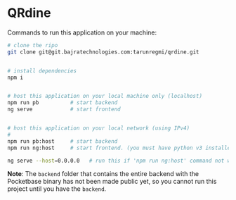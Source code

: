 # QRdine

Commands to run this application on your machine:
```bash
# clone the ripo
git clone git@git.bajratechnologies.com:tarunregmi/qrdine.git


# install dependencies
npm i


# host this application on your local machine only (localhost)
npm run pb          # start backend
ng serve            # start frontend


# host this application on your local network (using IPv4)
# 
npm run pb:host     # start backend
npm run ng:host     # start frontend. (you must have python v3 installed on your linux os to execute this command)

ng serve --host=0.0.0.0   # run this if 'npm run ng:host' command not work
```

**Note**: The `backend` folder that contains the entire backend with the Pocketbase binary has not been made public yet, so you cannot run this project until you have the `backend`.
